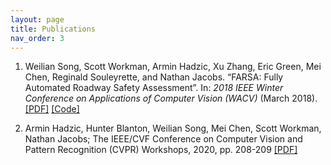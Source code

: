 ```yaml
---
layout: page
title: Publications
nav_order: 3
---
```


1. Weilian Song, Scott Workman, Armin Hadzic, Xu Zhang, Eric Green, Mei Chen, Reginald Souleyrette, and Nathan Jacobs. “FARSA: Fully Automated Roadway Safety Assessment”. In: *2018 IEEE Winter Conference on Applications of Computer Vision (WACV)* (March 2018). [[PDF]](https://arxiv.org/abs/1901.06013) [[Code]](https://github.com/arminHadzic/Panorama_Valhalla)

2. Armin Hadzic, Hunter Blanton, Weilian Song, Mei Chen, Scott Workman, Nathan Jacobs; The IEEE/CVF Conference on Computer Vision and Pattern Recognition (CVPR) Workshops, 2020, pp. 208-209 [[PDF]](http://openaccess.thecvf.com/content_CVPRW_2020/html/w11/Hadzic_RasterNet_Modeling_Free-Flow_Speed_Using_LiDAR_and_Overhead_Imagery_CVPRW_2020_paper.html)